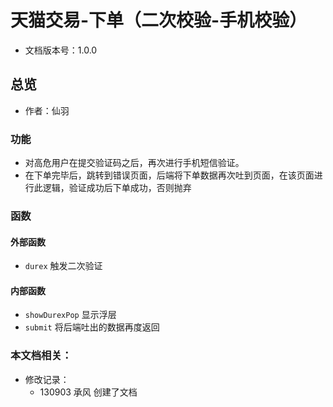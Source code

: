 # 天猫交易-下单（二次校验-手机校验）
* 文档版本号：1.0.0

## 总览
* 作者：仙羽

### 功能
* 对高危用户在提交验证码之后，再次进行手机短信验证。
* 在下单完毕后，跳转到错误页面，后端将下单数据再次吐到页面，在该页面进行此逻辑，验证成功后下单成功，否则抛弃

### 函数
#### 外部函数
* `durex` 触发二次验证

#### 内部函数
* `showDurexPop` 显示浮层
* `submit` 将后端吐出的数据再度返回

### 本文档相关：
* 修改记录：
  * 130903 承风 创建了文档







